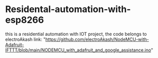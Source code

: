# Residental-automation-with-esp8266

this is a residential automation with IOT project, 
the code belongs to electroAkash link: "https://github.com/electroAkash/NodeMCU-with-Adafruit-IFTTT/blob/main/NODEMCU_with_adafruit_and_google_assistance.ino"
